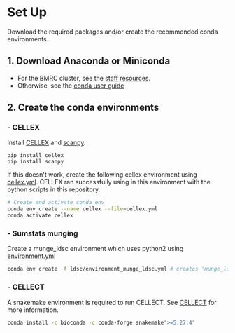 # Set Up
Download the required packages and/or create the recommended conda environments.

## 1. Download Anaconda or Miniconda
- For the BMRC cluster, see the [staff resources](https://www.medsci.ox.ac.uk/for-staff/resources/bmrc/python-on-the-bmrc-cluster).
- Otherwise, see the [conda user guide](https://conda.io/projects/conda/en/latest/user-guide/install/index.html)

## 2. Create the conda environments
### - CELLEX

Install [CELLEX](https://github.com/perslab/CELLEX) and [scanpy](https://scanpy.readthedocs.io/en/stable/installation.html).
```
pip install cellex
pip install scanpy
```
If this doesn't work, create the following cellex environment using [cellex.yml](https://github.com/melparker101/p50/blob/main/conda_envs/cellex.yml).
CELLEX ran successfully using in this environment with the python scripts in this repository.
``` bash
# Create and activate conda env
conda env create --name cellex --file=cellex.yml
conda activate cellex
```

### - Sumstats munging
Create a munge_ldsc environment which uses python2 using [environment.yml](https://github.com/pascaltimshel/ldsc/blob/d869cfd1e9fe1abc03b65c00b8a672bd530d0617/environment.yml)
``` bash
conda env create -f ldsc/environment_munge_ldsc.yml # creates 'munge_ldsc' environment 
```

### - CELLECT
A snakemake environment is required to run CELLECT. See [CELLECT](https://github.com/perslab/CELLECT) for more information.
``` bash
conda install -c bioconda -c conda-forge snakemake">=5.27.4"
```
